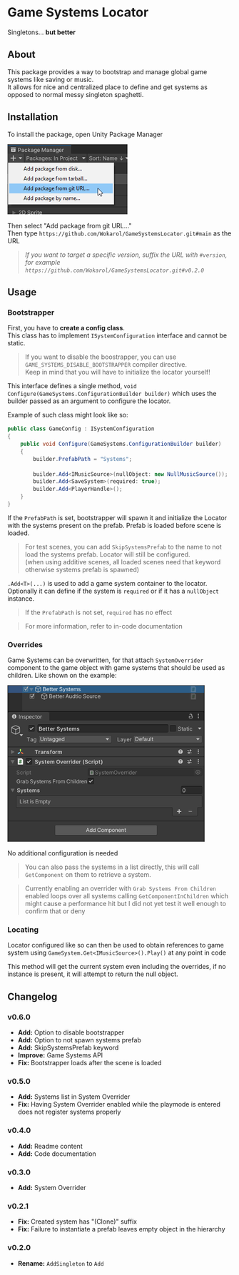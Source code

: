 
# Game Systems Locator

Singletons... **but better**

## About
This package provides a way to bootstrap and manage global game systems like saving or music.  
It allows for nice and centralized place to define and get systems as opposed to normal messy singleton spaghetti.

## Installation
To install the package, open Unity Package Manager

![](readme-src/upm.png)

Then select "Add package from git URL..."  
Then type ` https://github.com/Wokarol/GameSystemsLocator.git#main ` as the URL  
> *If you want to target a specific version, suffix the URL with ` #version `, for example ` https://github.com/Wokarol/GameSystemsLocator.git#v0.2.0 `*

## Usage
### Bootstrapper
First, you have to **create a config class**.  
This class has to implement ` ISystemConfiguration ` interface and cannot be static.

> If you want to disable the boostrapper, you can use ` GAME_SYSTEMS_DISABLE_BOOTSTRAPPER ` compiler directive.  
> Keep in mind that you will have to initialize the locator yourself!

This interface defines a single method, ` void Configure(GameSystems.ConfigurationBuilder builder) ` which uses the builder passed as an argument to configure the locator.

Example of such class might look like so:
```cs
public class GameConfig : ISystemConfiguration
{
    public void Configure(GameSystems.ConfigurationBuilder builder)
    {
        builder.PrefabPath = "Systems";

        builder.Add<IMusicSource>(nullObject: new NullMusicSource());
        builder.Add<SaveSystem>(required: true);
        builder.Add<PlayerHandle>();
    }
}
```

If the ` PrefabPath ` is set, bootstrapper will spawn it and initialize the Locator with the systems present on the prefab. Prefab is loaded before scene is loaded.

> For test scenes, you can add ` SkipSystemsPrefab ` to the name to not load the systems prefab. Locator will still be configured.  
> (when using additive scenes, all loaded scenes need that keyword otherwise systems prefab is spawned)

` .Add<T>(...) ` is used to add a game system container to the locator. Optionally it can define if the system is ` required ` or if it has a ` nullObject ` instance.

> If the ` PrefabPath ` is not set, ` required ` has no effect

> For more information, refer to in-code documentation

### Overrides
Game Systems can be overwritten, for that attach ` SystemOverrider ` component to the game object with game systems that should be used as children. Like shown on the example:

![](readme-src/overrider.png)

No additional configuration is needed

> You can also pass the systems in a list directly, this will call ` GetComponent ` on them to retrieve a system.

> Currently enabling an overrider with ` Grab Systems From Children ` enabled loops over all systems calling ` GetComponentInChildren ` which might cause a performance hit but I did not yet test it well enough to confirm that or deny

### Locating
Locator configured like so can then be used to obtain references to game system using ` GameSystem.Get<IMusicSource>().Play() ` at any point in code

This method will get the current system even including the overrides, if no instance is present, it will attempt to return the null object.

## Changelog
### v0.6.0
- **Add:** Option to disable bootstrapper
- **Add:** Option to not spawn systems prefab
- **Add:** SkipSystemsPrefab keyword
- **Improve:** Game Systems API
- **Fix:** Bootstrapper loads after the scene is loaded


### v0.5.0
- **Add:** Systems list in System Overrider
- **Fix:** Having System Overrider enabled while the playmode is entered does not register systems properly

### v0.4.0
- **Add:** Readme content
- **Add:** Code documentation

### v0.3.0
- **Add:** System Overrider

### v0.2.1
- **Fix:** Created system has "(Clone)" suffix
- **Fix:** Failure to instantiate a prefab leaves empty object in the hierarchy

### v0.2.0
- **Rename:** ` AddSingleton ` to ` Add `
